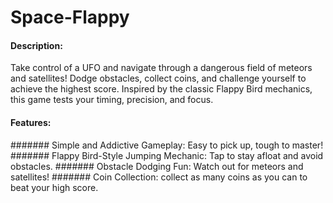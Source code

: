 # Space-Flappy

#### Description:
Take control of a UFO and navigate through a dangerous field of meteors and satellites! Dodge obstacles, collect coins, and challenge yourself to achieve the highest score. Inspired by the classic Flappy Bird mechanics, this game tests your timing, precision, and focus.

#### Features:
####### Simple and Addictive Gameplay: Easy to pick up, tough to master!
####### Flappy Bird-Style Jumping Mechanic: Tap to stay afloat and avoid obstacles.
####### Obstacle Dodging Fun: Watch out for meteors and satellites!
####### Coin Collection: collect as many coins as you can to beat your high score.
